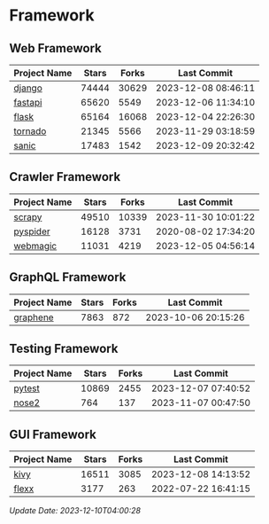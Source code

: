 # Framework

## Web Framework
| Project Name | Stars | Forks | Last Commit |
| ------------ | ----- | ----- | ----------- |
| [django](https://github.com/django/django) | 74444 | 30629 | 2023-12-08 08:46:11 |
| [fastapi](https://github.com/tiangolo/fastapi) | 65620 | 5549 | 2023-12-06 11:34:10 |
| [flask](https://github.com/pallets/flask) | 65164 | 16068 | 2023-12-04 22:26:30 |
| [tornado](https://github.com/tornadoweb/tornado) | 21345 | 5566 | 2023-11-29 03:18:59 |
| [sanic](https://github.com/sanic-org/sanic) | 17483 | 1542 | 2023-12-09 20:32:42 |

## Crawler Framework
| Project Name | Stars | Forks | Last Commit |
| ------------ | ----- | ----- | ----------- |
| [scrapy](https://github.com/scrapy/scrapy) | 49510 | 10339 | 2023-11-30 10:01:22 |
| [pyspider](https://github.com/binux/pyspider) | 16128 | 3731 | 2020-08-02 17:34:20 |
| [webmagic](https://github.com/code4craft/webmagic) | 11031 | 4219 | 2023-12-05 04:56:14 |

## GraphQL Framework
| Project Name | Stars | Forks | Last Commit |
| ------------ | ----- | ----- | ----------- |
| [graphene](https://github.com/graphql-python/graphene) | 7863 | 872 | 2023-10-06 20:15:26 |

## Testing Framework
| Project Name | Stars | Forks | Last Commit |
| ------------ | ----- | ----- | ----------- |
| [pytest](https://github.com/pytest-dev/pytest) | 10869 | 2455 | 2023-12-07 07:40:52 |
| [nose2](https://github.com/nose-devs/nose2) | 764 | 137 | 2023-11-07 00:47:50 |

## GUI Framework
| Project Name | Stars | Forks | Last Commit |
| ------------ | ----- | ----- | ----------- |
| [kivy](https://github.com/kivy/kivy) | 16511 | 3085 | 2023-12-08 14:13:52 |
| [flexx](https://github.com/flexxui/flexx) | 3177 | 263 | 2022-07-22 16:41:15 |

*Update Date: 2023-12-10T04:00:28*